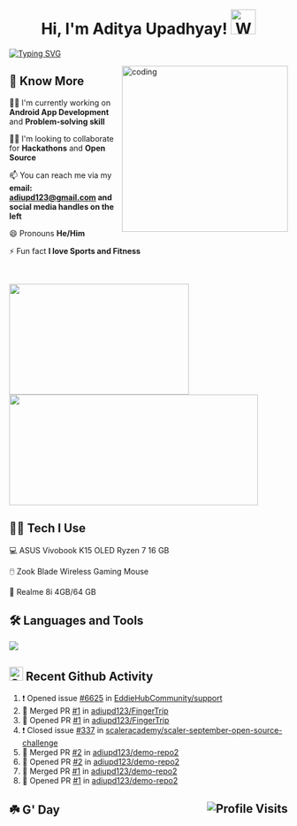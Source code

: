
<h1 align="center"> Hi, I'm Aditya Upadhyay! <img src="https://raw.githubusercontent.com/nixin72/nixin72/master/wave.gif" alt="Waving Hand" width="45" height="45"/> </h1>

[![Typing SVG](https://readme-typing-svg.demolab.com?font=Fira+Code&size=24&duration=5000&pause=1000&color=79C257&width=1000&lines=I'm+a+Computer+Science+and+Engineering+Student;I'm+an+Android+App+Developer)](https://git.io/typing-svg)
<p><img src="https://media3.giphy.com/media/R03zWv5p1oNSQd91EP/giphy.gif?cid=ecf05e473mn7mc60swbnrk79r7be6wyi8rnprn589uibk0ke&rid=giphy.gif&ct=g" align="right" alt="coding" width="300"/></p>

## 🙋 Know More

👩‍💻 I'm currently working on **Android App Development** and **Problem-solving skill**

👯‍♀️ I'm looking to collaborate for **Hackathons** and **Open Source**

📫 You can reach me via my **email: adiupd123@gmail.com and social media handles on the left** 

😄 Pronouns **He/Him**

⚡️ Fun fact **I love Sports and Fitness**

<br/>

<p align="left">
  <img align="left" src="https://github-readme-stats.vercel.app/api/top-langs?username=adiupd123&theme=tokyonight&show_icons=true&locale=en&layout=compact" width="325" height="200" />
  <img align="center" src="https://github-readme-streak-stats.herokuapp.com/?user=adiupd123&theme=tokyonight-duo&border_radius=10" width="450"  height="200" />
</p>

## 👨‍💻️ Tech I Use

💻 ASUS Vivobook K15 OLED Ryzen 7 16 GB

🖱️ Zook Blade Wireless Gaming Mouse

📱 Realme 8i 4GB/64 GB

## 🛠 Languages and Tools
<p align="left"> 
  <img src="https://skillicons.dev/icons?i=c,cpp,java,kotlin,html,css,js,git,bash,androidstudio,firebase,sqlite,linux&theme=dark" />
</p>

## <img src="https://user-images.githubusercontent.com/78906777/188445101-0e194c65-f4c6-4a3b-b37d-e7a50ac1cfe2.png" height="25" width="25" alt="Github"/> Recent Github Activity
<!--START_SECTION:activity-->
1. ❗️ Opened issue [#6625](https://github.com/EddieHubCommunity/support/issues/6625) in [EddieHubCommunity/support](https://github.com/EddieHubCommunity/support)
2. 🎉 Merged PR [#1](https://github.com/adiupd123/FingerTrip/pull/1) in [adiupd123/FingerTrip](https://github.com/adiupd123/FingerTrip)
3. 💪 Opened PR [#1](https://github.com/adiupd123/FingerTrip/pull/1) in [adiupd123/FingerTrip](https://github.com/adiupd123/FingerTrip)
4. ❗️ Closed issue [#337](https://github.com/scaleracademy/scaler-september-open-source-challenge/issues/337) in [scaleracademy/scaler-september-open-source-challenge](https://github.com/scaleracademy/scaler-september-open-source-challenge)
5. 🎉 Merged PR [#2](https://github.com/adiupd123/demo-repo2/pull/2) in [adiupd123/demo-repo2](https://github.com/adiupd123/demo-repo2)
6. 💪 Opened PR [#2](https://github.com/adiupd123/demo-repo2/pull/2) in [adiupd123/demo-repo2](https://github.com/adiupd123/demo-repo2)
7. 🎉 Merged PR [#1](https://github.com/adiupd123/demo-repo2/pull/1) in [adiupd123/demo-repo2](https://github.com/adiupd123/demo-repo2)
8. 💪 Opened PR [#1](https://github.com/adiupd123/demo-repo2/pull/1) in [adiupd123/demo-repo2](https://github.com/adiupd123/demo-repo2)
<!--END_SECTION:activity-->

## ☘️ G' Day <img alt="Profile Visits" align="right" src="https://komarev.com/ghpvc/?username=adiupd123&style=flat-square&label=VISITORS+👀"/>
